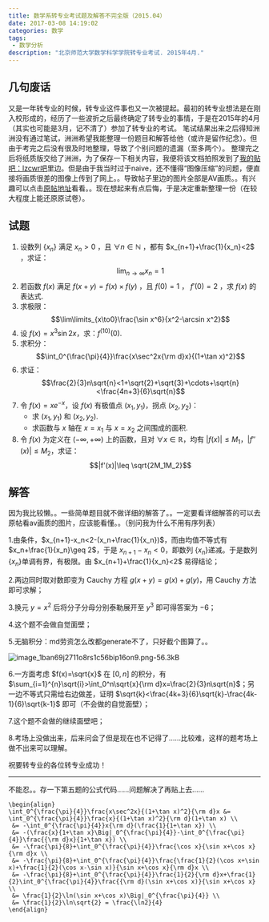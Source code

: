 ```yaml
---
title: 数学系转专业考试题及解答不完全版（2015.04）
date: 2017-03-08 14:19:02
categories: 数学
tags:
 - 数学分析
description: "北京师范大学数学科学学院转专业考试. 2015年4月."
---
```


## 几句废话

又是一年转专业的时候，转专业这件事也又一次被提起。最初的转专业想法是在刚入校形成的，经历了一些波折之后最终确定了转专业的事情，于是在2015年的4月（其实也可能是3月，记不清了）参加了转专业的考试。
笔试结果出来之后得知洲洲没有通过笔试，洲洲希望我能整理一份题目和解答给他（或许是留作纪念）。但由于考完之后没有很及时地整理，导致了个别问题的遗漏（至多两个）。
整理完之后将纸质版交给了洲洲，为了保存一下相关内容，我便将该文档拍照发到了[我的贴吧：lzcwr吧][1]里边。但是由于我当时过于naive，还不懂得“图像压缩”的问题，便直接将画质很差的图像上传到了网上。。导致帖子里边的图片全部是AV画质。。有兴趣可以点击[原帖地址][2]看看。。现在想起来有点后悔，于是决定重新整理一份（在较大程度上能还原原试卷）。

## 试题

1. 设数列 $\{x_n\}$  满足  $x_n>0$ ，且 $\forall n\in \mathbb{N}$ ，都有 $x_{n+1}+\frac{1}{x_n}<2$ ，求证：$$\lim_{n\to\infty}x_n=1$$
2. 若函数 $f(x)$ 满足 $f(x+y)=f(x)\times f(y)$ ，且 $f(0)=1$ ， $f'(0)=2$ ，求 $f(x)$ 的表达式.
3. 求极限：$$\lim\limits_{x\to0}\frac{\sin x^6}{x^2-\arcsin x^2}$$
4. 设 $f(x)=x^3\sin2x$，求：$f^{(10)}(0)$.
5. 求积分：$$\int_0^{\frac{\pi}{4}}\frac{x\sec^2x{\rm d}x}{(1+\tan x)^2}$$
6. 求证：$$\frac{2}{3}n\sqrt{n}<1+\sqrt{2}+\sqrt{3}+\cdots+\sqrt{n}<\frac{4n+3}{6}\sqrt{n}$$
7. 令 $f(x)=xe^{-x}$，设 $f(x)$ 有极值点 $(x_1,y_1)$，拐点 $(x_2,y_2)$：
    - 求 $(x_1,y_1)$ 和 $(x_2,y_2)$.
    - 求函数与 $x$ 轴在 $x=x_1$ 与 $x=x_2$ 之间围成的面积.
8. 令 $f(x)$ 为定义在 $(-\infty,+\infty)$ 上的函数，且对 $\forall x\in\mathbb{R}$，均有 $|f(x)|\leq M_1$，$|f''(x)|\leq M_2$，求证：$$|f'(x)|\leq \sqrt{2M_1M_2}$$
    
## 解答

因为我比较懒。。一些简单题目就不做详细的解答了。。一定要看详细解答的可以去原帖看av画质的图片，应该能看懂。。（别问我为什么不用有序列表）

1.由条件，$x_{n+1}-x_n<2-(x_n+\frac{1}{x_n})$，而由均值不等式有 $x_n+\frac{1}{x_n}\geq 2$，于是 $x_{n+1}-x_n<0$，即数列 $\{x_n\}$递减。于是数列 $\{x_n\}$单调有界，有极限。由 $x_{n+1}+\frac{1}{x_n}<2$ 易得结论；
 
2.两边同时取对数即变为 Cauchy 方程 $g(x+y)=g(x)+g(y)$，用 Cauchy 方法即可求解；
 
3.换元 $y=x^2$ 后将分子分母分别泰勒展开至 $y^3$ 即可得答案为 $-6$；
 
4.这个题不会做自觉面壁；
 
5.无脑积分：md劳资怎么改都generate不了，只好截个图算了。。
 
![image_1ban69j2711o8rs1c56bip16on9.png-56.3kB][3]
 
6.一方面考虑 $f(x)=\sqrt{x}$ 在 $[0,n]$ 的积分，有 $\sum_{i=1}^{n}\sqrt{i}>\int_0^n\sqrt{x}{\rm d}x=\frac{2}{3}n\sqrt{n}$；另一边不等式只需给右边做差，证明 $\sqrt{k}<\frac{4k+3}{6}\sqrt{k}-\frac{4k-1}{6}\sqrt{k-1}$ 即可（不会做的自觉面壁）；
 
7.这个题不会做的继续面壁吧；
 
8.考场上没做出来，后来问会了但是现在也不记得了……比较难，这样的题考场上做不出来可以理解。
 
祝要转专业的各位转专业成功！

---------
不能忍。。存一下第五题的公式代码……问题解决了再贴上去……

```
\begin{align}
\int_0^{\frac{\pi}{4}}\frac{x\sec^2x}{(1+\tan x)^2}{\rm d}x &= \int_0^{\frac{\pi}{4}}\frac{x}{(1+\tan x)^2}{\rm d}(1+\tan x) \\
 &= -\int_0^{\frac{\pi}{4}}x{\rm d}(\frac{1}{1+\tan x}) \\
 &= -(\frac{x}{1+\tan x}\Big|_0^{\frac{\pi}{4}}-\int_0^{\frac{\pi}{4}}\frac{{\rm d}x}{1+\tan x}) \\
 &= -\frac{\pi}{8}+\int_0^{\frac{\pi}{4}}\frac{\cos x}{\sin x+\cos x}{\rm d}x \\
 &= -\frac{\pi}{8}+\int_0^{\frac{\pi}{4}}\frac{\frac{1}{2}(\cos x+\sin x)+\frac{1}{2}(\cos x-\sin x)}{\sin x+\cos x}{\rm d}x \\
 &= -\frac{\pi}{8}+\int_0^{\frac{\pi}{4}}\frac{1}{2}{\rm d}x+\frac{1}{2}\int_0^{\frac{\pi}{4}}\frac{{\rm d}(\sin x+\cos x)}{\sin x+\cos x} \\
 &= \frac{1}{2}\ln(\sin x+\cos x)\Big|_0^{\frac{\pi}{4}} \\
 &= \frac{1}{2}\ln\sqrt{2} = \frac{\ln2}{4}
\end{align}
```


  [1]: https://tieba.baidu.com/lzcwr
  [2]: https://tieba.baidu.com/p/3726485475
  [3]: http://static.zybuluo.com/lzcwr/xqwm7m3zaqlzycg19g7gpg6q/image_1ban69j2711o8rs1c56bip16on9.png